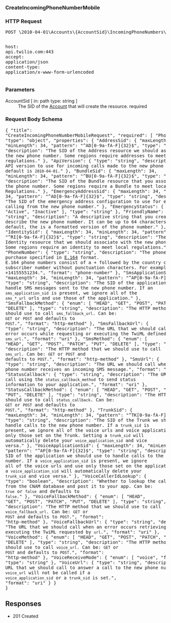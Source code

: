 <!DOCTYPE html><html><head><title></title><link rel="stylesheet" href="../OpenApi.css"/><meta charset="utf-8"/><meta name="viewport" content="width=device-width, initial-scale=1"/></head><body><article><section  class="requestOverview"><h1  class="requestSummary">CreateIncomingPhoneNumberMobile</h1><p  class="requestDescription"></p></section><section  class="http"><h3>HTTP Request</h3><pre  class="httpExample"><span  class="requestLine">POST</span> <span  class="httpTarget">\2010-04-01\Accounts\{AccountSid}\IncomingPhoneNumbers\Mobile.json</span> <span  class="httpVersion">HTTP/1.1</span>
<span  class="headerLine">host</span>: <span  class="headerValue">api.twilio.com:443</span>
<span  class="headerLine">accept</span>: <span  class="headerValue">application/json</span>
<span  class="headerLine">content-type</span>: <span  class="headerValue">application/x-www-form-urlencoded</span>
</pre></section><dl  class="parameters"><h3>Parameters</h3><dt  class="parameter"><span  class="parameterName">AccountSid</span> [ in: <span  class="parameterLocation">path</span> type: <span  class="parameterType">string</span> ]</dt><dd  class="parameter"><span  class="parameterDescription">The SID of the [Account](https://www.twilio.com/docs/iam/api/account) that will create the resource.</span> <span  class="parameterRequired">required</span></dd></dl><section  class="requestContent"><h3>Request Body Schema</h3><pre  class="schema">{
  "title": "CreateIncomingPhoneNumberMobileRequest",
  "required": [
    "PhoneNumber"
  ],
  "type": "object",
  "properties": {
    "AddressSid": {
      "maxLength": 34,
      "minLength": 34,
      "pattern": "^AD[0-9a-fA-F]{32}$",
      "type": "string",
      "description": "The SID of the Address resource we should associate with the new phone number. Some regions require addresses to meet local regulations."
    },
    "ApiVersion": {
      "type": "string",
      "description": "The API version to use for incoming calls made to the new phone number. The default is `2010-04-01`."
    },
    "BundleSid": {
      "maxLength": 34,
      "minLength": 34,
      "pattern": "^BU[0-9a-fA-F]{32}$",
      "type": "string",
      "description": "The SID of the Bundle resource that you associate with the phone number. Some regions require a Bundle to meet local Regulations."
    },
    "EmergencyAddressSid": {
      "maxLength": 34,
      "minLength": 34,
      "pattern": "^AD[0-9a-fA-F]{32}$",
      "type": "string",
      "description": "The SID of the emergency address configuration to use for emergency calling from the new phone number."
    },
    "EmergencyStatus": {
      "enum": [
        "Active",
        "Inactive"
      ],
      "type": "string"
    },
    "FriendlyName": {
      "type": "string",
      "description": "A descriptive string that you created to describe the new phone number. It can be up to 64 characters long. By default, the is a formatted version of the phone number."
    },
    "IdentitySid": {
      "maxLength": 34,
      "minLength": 34,
      "pattern": "^RI[0-9a-fA-F]{32}$",
      "type": "string",
      "description": "The SID of the Identity resource that we should associate with the new phone number. Some regions require an identity to meet local regulations."
    },
    "PhoneNumber": {
      "type": "string",
      "description": "The phone number to purchase specified in [E.164](https://www.twilio.com/docs/glossary/what-e164) format.  E.164 phone numbers consist of a + followed by the country code and subscriber number without punctuation characters. For example, +14155551234.",
      "format": "phone-number"
    },
    "SmsApplicationSid": {
      "maxLength": 34,
      "minLength": 34,
      "pattern": "^AP[0-9a-fA-F]{32}$",
      "type": "string",
      "description": "The SID of the application that should handle SMS messages sent to the new phone number. If an `sms_application_sid` is present, we ignore all of the `sms_*_url` urls and use those of the application."
    },
    "SmsFallbackMethod": {
      "enum": [
        "HEAD",
        "GET",
        "POST",
        "PATCH",
        "PUT",
        "DELETE"
      ],
      "type": "string",
      "description": "The HTTP method that we should use to call `sms_fallback_url`. Can be: `GET` or `POST` and defaults to `POST`.",
      "format": "http-method"
    },
    "SmsFallbackUrl": {
      "type": "string",
      "description": "The URL that we should call when an error occurs while requesting or executing the TwiML defined by `sms_url`.",
      "format": "uri"
    },
    "SmsMethod": {
      "enum": [
        "HEAD",
        "GET",
        "POST",
        "PATCH",
        "PUT",
        "DELETE"
      ],
      "type": "string",
      "description": "The HTTP method that we should use to call `sms_url`. Can be: `GET` or `POST` and defaults to `POST`.",
      "format": "http-method"
    },
    "SmsUrl": {
      "type": "string",
      "description": "The URL we should call when the new phone number receives an incoming SMS message.",
      "format": "uri"
    },
    "StatusCallback": {
      "type": "string",
      "description": "The URL we should call using the `status_callback_method` to send status information to your application.",
      "format": "uri"
    },
    "StatusCallbackMethod": {
      "enum": [
        "HEAD",
        "GET",
        "POST",
        "PATCH",
        "PUT",
        "DELETE"
      ],
      "type": "string",
      "description": "The HTTP method we should use to call `status_callback`. Can be: `GET` or `POST` and defaults to `POST`.",
      "format": "http-method"
    },
    "TrunkSid": {
      "maxLength": 34,
      "minLength": 34,
      "pattern": "^TK[0-9a-fA-F]{32}$",
      "type": "string",
      "description": "The SID of the Trunk we should use to handle calls to the new phone number. If a `trunk_sid` is present, we ignore all of the voice urls and voice applications and use only those set on the Trunk. Setting a `trunk_sid` will automatically delete your `voice_application_sid` and vice versa."
    },
    "VoiceApplicationSid": {
      "maxLength": 34,
      "minLength": 34,
      "pattern": "^AP[0-9a-fA-F]{32}$",
      "type": "string",
      "description": "The SID of the application we should use to handle calls to the new phone number. If a `voice_application_sid` is present, we ignore all of the voice urls and use only those set on the application. Setting a `voice_application_sid` will automatically delete your `trunk_sid` and vice versa."
    },
    "VoiceCallerIdLookup": {
      "type": "boolean",
      "description": "Whether to lookup the caller's name from the CNAM database and post it to your app. Can be: `true` or `false` and defaults to `false`."
    },
    "VoiceFallbackMethod": {
      "enum": [
        "HEAD",
        "GET",
        "POST",
        "PATCH",
        "PUT",
        "DELETE"
      ],
      "type": "string",
      "description": "The HTTP method that we should use to call `voice_fallback_url`. Can be: `GET` or `POST` and defaults to `POST`.",
      "format": "http-method"
    },
    "VoiceFallbackUrl": {
      "type": "string",
      "description": "The URL that we should call when an error occurs retrieving or executing the TwiML requested by `url`.",
      "format": "uri"
    },
    "VoiceMethod": {
      "enum": [
        "HEAD",
        "GET",
        "POST",
        "PATCH",
        "PUT",
        "DELETE"
      ],
      "type": "string",
      "description": "The HTTP method that we should use to call `voice_url`. Can be: `GET` or `POST` and defaults to `POST`.",
      "format": "http-method"
    },
    "VoiceReceiveMode": {
      "enum": [
        "voice",
        "fax"
      ],
      "type": "string"
    },
    "VoiceUrl": {
      "type": "string",
      "description": "The URL that we should call to answer a call to the new phone number. The `voice_url` will not be called if a `voice_application_sid` or a `trunk_sid` is set.",
      "format": "uri"
    }
  }
}</pre></section><section  class="responses"><h2>Responses</h2><ul  class="responses"><li  class="response"><span  class="statusLine">201</span> <span  class="statusDescription">Created</span></li></ul></section></article></body></html>